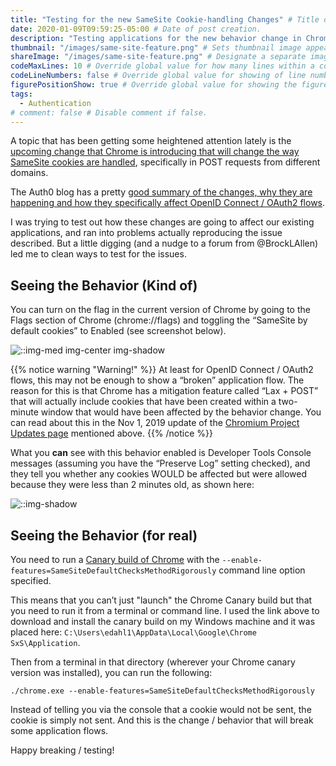 ```yaml
---
title: "Testing for the new SameSite Cookie-handling Changes" # Title of the blog post.
date: 2020-01-09T09:59:25-05:00 # Date of post creation.
description: "Testing applications for the new behavior change in Chrome and Chromium regarding the handling of SameSite cookies" 
thumbnail: "/images/same-site-feature.png" # Sets thumbnail image appearing inside card on homepage.
shareImage: "/images/same-site-feature.png" # Designate a separate image for social media sharing.
codeMaxLines: 10 # Override global value for how many lines within a code block before auto-collapsing.
codeLineNumbers: false # Override global value for showing of line numbers within code block.
figurePositionShow: true # Override global value for showing the figure label.
tags:
  - Authentication
# comment: false # Disable comment if false.
---
```


A topic that has been getting some heightened attention lately is the [upcoming change that Chrome is introducing that will change the way SameSite cookies are handled](https://www.chromium.org/updates/same-site), specifically in POST requests from different domains.

The Auth0 blog has a pretty [good summary of the changes, why they are happening and how they specifically affect OpenID Connect / OAuth2 flows](https://auth0.com/blog/browser-behavior-changes-what-developers-need-to-know/).

I was trying to test out how these changes are going to affect our existing applications, and ran into problems actually reproducing the issue described. But a little digging (and a nudge to a forum from @BrockLAllen) led me to clean ways to test for the issues.

## Seeing the Behavior (Kind of)
You can turn on the flag in the current version of Chrome by going to the Flags section of Chrome (chrome://flags) and toggling the “SameSite by default cookies” to Enabled (see screenshot below).

![::img-med img-center img-shadow](/images/same-site-feature.png)

{{% notice warning "Warning!" %}}
At least for OpenID Connect / OAuth2 flows, this may not be enough to show a “broken” application flow. The reason for this is that Chrome has a mitigation feature called “Lax + POST” that will actually include cookies that have been created within a two-minute window that would have been affected by the behavior change. You can read about this in the Nov 1, 2019 update of the [Chromium Project Updates page](https://www.chromium.org/updates/same-site) mentioned above.
{{% /notice %}}

What you **can** see with this behavior enabled is Developer Tools Console messages (assuming you have the “Preserve Log” setting checked), and they tell you whether any cookies WOULD be affected but were allowed because they were less than 2 minutes old, as shown here:

![::img-shadow](/images/samesite-devtools.png)

## Seeing the Behavior (for real)
You need to run a [Canary build of Chrome](https://www.google.com/chrome/canary/) with the ``--enable-features=SameSiteDefaultChecksMethodRigorously`` command line option specified.

This means that you can’t just "launch" the Chrome Canary build but that you need to run it from a terminal or command line. I used the link above to download and install the canary build on my Windows machine and it was placed here: `C:\Users\edahl1\AppData\Local\Google\Chrome SxS\Application`.

Then from a terminal in that directory (wherever your Chrome canary version was installed), you can run the following:
```
./chrome.exe --enable-features=SameSiteDefaultChecksMethodRigorously
```

Instead of telling you via the console that a cookie would not be sent, the cookie is simply not sent. And this is the change / behavior that will break some application flows.

Happy breaking / testing!